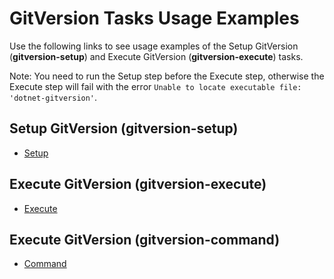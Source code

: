 # GitVersion Tasks Usage Examples

Use the following links to see usage examples of the Setup GitVersion (**gitversion-setup**) and Execute GitVersion (**gitversion-execute**) tasks.

Note: You need to run the Setup step before the Execute step, otherwise the Execute step will fail with the error `Unable to locate executable file: 'dotnet-gitversion'`.

## Setup GitVersion (gitversion-setup)

- [Setup](setup.md)

## Execute GitVersion (gitversion-execute)

- [Execute](execute.md)

## Execute GitVersion (gitversion-command)

- [Command](command.md)
